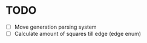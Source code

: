 # TODO

- [ ] Move generation parsing system
- [ ] Calculate amount of squares till edge (edge enum)
